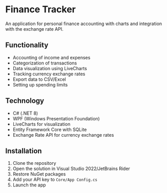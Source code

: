 # Finance Tracker

An application for personal finance accounting with charts and integration with the exchange rate API.

## Functionality

- Accounting of income and expenses
- Categorization of transactions
- Data visualization using LiveCharts
- Tracking currency exchange rates
- Export data to CSV/Excel
- Setting up spending limits

## Technology

- C# (.NET 8)
- WPF (Windows Presentation Foundation)
- LiveCharts for visualization
- Entity Framework Core with SQLite
- Exchange Rate API for currency exchange rates

## Installation

1. Clone the repository
2. Open the solution in Visual Studio 2022/JetBrains Rider
3. Restore NuGet packages
4. Add your API key to `Core/App Config.cs`
5. Launch the app